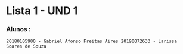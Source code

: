 # Lista 1 - UND 1

### Alunos : 
`20180105900 - Gabriel Afonso Freitas Aires
20190072633 - Larissa Soares de Souza`

